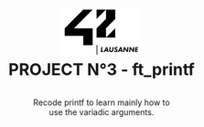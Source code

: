 <h1 align="center">
    <img alt="42Lausanne" title="42Lausanne" src="https://github.com/MarJC5/42/blob/main/42_logo.svg" width="140"> </br>
    PROJECT N°3 - ft_printf
    <h4 align="center" style="width: 50%; margin: 2rem auto; font-weight: normal;"> 
    Recode printf to learn mainly how to use the variadic arguments.
    </h4>
</h1>

